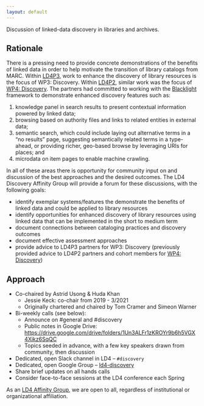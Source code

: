 ```yaml
---
layout: default
---
```


Discussion of linked-data discovery in libraries and archives.

## Rationale

There is a pressing need to provide concrete demonstrations of the benefits of linked data in order to help motivate the transition of library catalogs from MARC.  Within [LD4P3](https://wiki.lyrasis.org/pages/viewpage.action?pageId=187176106), work to enhance the discovery of library resources is the focus of WP3: Discovery. Within [LD4P2](https://wiki.lyrasis.org/pages/viewpage.action?pageId=104568167), similar work was the focus of [WP4: Discovery](https://wiki.lyrasis.org/pages/viewpage.action?pageId=101783940). The partners had committed to working with the [Blacklight](http://projectblacklight.org/) framework to demonstrate enhanced discovery features such as:

  1. knowledge panel in search results to present contextual information powered by linked data;
  2. browsing based on authority files and links to related entities in external data; 
  3. semantic search, which could include laying out alternative terms in a “no results” page, suggesting semantically related terms in a type-ahead, or providing richer, geo-based browse by leveraging URIs for places; and
  4. microdata on item pages to enable machine crawling.

In all of these areas there is opportunity for community input on and discussion of the best approaches and the desired outcomes. The LD4 Discovery Affinity Group will provide a forum for these discussions, with the following goals:

  * identify exemplar systems/features the demonstrate the benefits of linked data and could be applied to library resources
  * identify opportunities for enhanced discovery of library resources using linked data that can be implemented in the short to medium term
  * document connections between cataloging practices and discovery outcomes
  * document effective assessment approaches
  * provide advice to LD4P3 partners for WP3: Discovery (previously provided advice to LD4P2 partners and cohort members for [WP4: Discovery](https://wiki.lyrasis.org/pages/viewpage.action?pageId=101783940))

## Approach

  * Co-chaired by Astrid Usong & Huda Khan
    * Jessie Keck: co-chair from 2019 - 3/2021
    * Originally chartered and chaired by Tom Cramer and Simeon Warner
  * Bi-weekly calls (see below):
    * Announce on #general and #discovery
    * Public notes in Google Drive: https://drive.google.com/drive/folders/1Un3ALFr1zKROYr9b6h5VGX4Xikz6SqQC
    * Topics seeded in advance, with a few key speakers drawn from community, then discussion
  * Dedicated, open Slack channel in LD4 – `#discovery`
  * Dedicated, open Google Group – [ld4-discovery](https://groups.google.com/forum/#!forum/ld4-discovery)
  * Share brief updates on all hands calls
  * Consider face-to-face sessions at the LD4 conference each Spring

As an [LD4 Affinity Group](https://sites.google.com/stanford.edu/ld4-community-site/groups), we are open to all, regardless of institutional or organizational affiliation.

